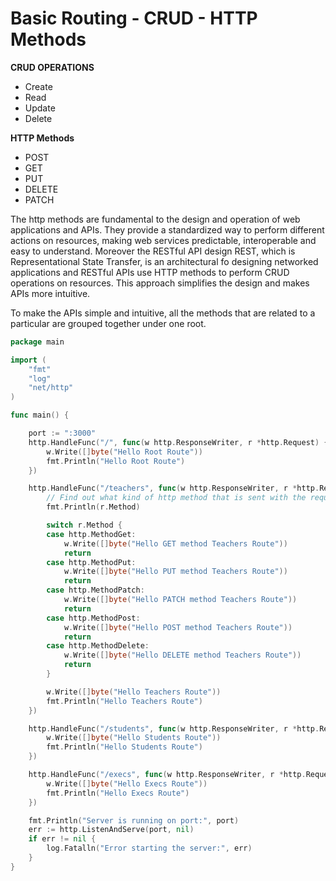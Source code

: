 # Basic Routing - CRUD - HTTP Methods


**CRUD OPERATIONS**
- Create
- Read
- Update
- Delete

**HTTP Methods**
- POST
- GET
- PUT
- DELETE
- PATCH


The http methods are fundamental to the design and operation of web applications and APIs. They provide a standardized way to perform different actions on resources, making web services predictable, interoperable and easy to understand. Moreover the RESTful API design REST, which is Representational State Transfer, is an architectural fo designing networked applications and RESTful APIs use HTTP methods to perform CRUD operations on resources. This approach simplifies the design and makes APIs more intuitive.

To make the APIs simple and intuitive, all the methods that are related to a particular are grouped together under one root.

```go
package main

import (
	"fmt"
	"log"
	"net/http"
)

func main() {

	port := ":3000"
	http.HandleFunc("/", func(w http.ResponseWriter, r *http.Request) {
		w.Write([]byte("Hello Root Route"))
		fmt.Println("Hello Root Route")
	})

	http.HandleFunc("/teachers", func(w http.ResponseWriter, r *http.Request) {
		// Find out what kind of http method that is sent with the request
		fmt.Println(r.Method)

		switch r.Method {
		case http.MethodGet:
			w.Write([]byte("Hello GET method Teachers Route"))
			return
		case http.MethodPut:
			w.Write([]byte("Hello PUT method Teachers Route"))
			return
		case http.MethodPatch:
			w.Write([]byte("Hello PATCH method Teachers Route"))
			return
		case http.MethodPost:
			w.Write([]byte("Hello POST method Teachers Route"))
			return
		case http.MethodDelete:
			w.Write([]byte("Hello DELETE method Teachers Route"))
			return
		}

		w.Write([]byte("Hello Teachers Route"))
		fmt.Println("Hello Teachers Route")
	})

	http.HandleFunc("/students", func(w http.ResponseWriter, r *http.Request) {
		w.Write([]byte("Hello Students Route"))
		fmt.Println("Hello Students Route")
	})

	http.HandleFunc("/execs", func(w http.ResponseWriter, r *http.Request) {
		w.Write([]byte("Hello Execs Route"))
		fmt.Println("Hello Execs Route")
	})

	fmt.Println("Server is running on port:", port)
	err := http.ListenAndServe(port, nil)
	if err != nil {
		log.Fatalln("Error starting the server:", err)
	}
}
```